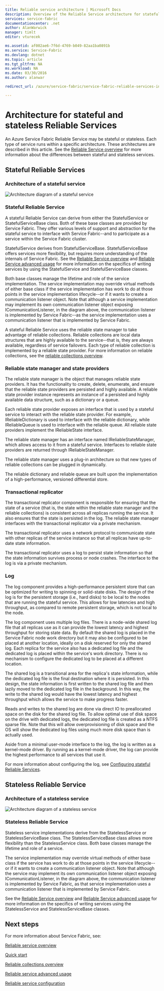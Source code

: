 ```yaml
---
title: Reliable service architecture | Microsoft Docs
description: Overview of the Reliable Service architecture for stateful and stateless services
services: service-fabric
documentationcenter: .net
author: AlanWarwick
manager: timlt
editor: vturecek

ms.assetid: af002ae6-7f6d-4769-b049-82aa1ba0891b
ms.service: Service-Fabric
ms.devlang: dotnet
ms.topic: article
ms.tgt_pltfrm: NA
ms.workload: NA
ms.date: 03/30/2016
ms.author: alanwar

redirect_url: /azure/service-fabric/service-fabric-reliable-services-introduction

---
```

# Architecture for stateful and stateless Reliable Services
An Azure Service Fabric Reliable Service may be stateful or stateless. Each type of service runs within a specific architecture. These architectures are described in this article.
See the [Reliable Service overview](service-fabric-reliable-services-introduction.md) for more information about the differences between stateful and stateless services.

## Stateful Reliable Services
### Architecture of a stateful service
![Architecture diagram of a stateful service](./media/service-fabric-reliable-services-platform-architecture/reliable-stateful-service-architecture.png)

### Stateful Reliable Service
A stateful Reliable Service can derive from either the StatefulService or StatefulServiceBase class. Both of these base classes are provided by Service Fabric. They
offer various levels of support and abstraction for the stateful service to interface with Service Fabric--and to participate as a service within the Service Fabric cluster.

StatefulService derives from StatefulServiceBase. StatefulServiceBase offers services more flexibility, but requires more understanding of the internals of Service Fabric.
See the [Reliable Service overview](service-fabric-reliable-services-introduction.md) and [Reliable Service advanced usage](service-fabric-reliable-services-advanced-usage.md) for more information on the specifics
of writing services by using the StatefulService and StatefulServiceBase classes.

Both base classes manage the lifetime and role of the service implementation. The service implementation may override virtual methods of either base class if the service implementation has work to do at those points in the service implementation lifecycle--or if it wants to create a communication listener object. Note that although a service implementation may implement its own communication listener object exposing ICommunicationListener, in the diagram above, the communication listener is
implemented by Service Fabric--as the service implementation uses a communication listener that is implemented by Service Fabric.

A stateful Reliable Service uses the reliable state manager to take advantage of reliable collections. Reliable collections are local data structures that are highly available to the service--that is, they are always available, regardless of service failovers. Each type of reliable collection is implemented by a reliable state provider.
For more information on reliable collections, see the [reliable collections overview](service-fabric-reliable-services-reliable-collections.md).

### Reliable state manager and state providers
The reliable state manager is the object that manages reliable state providers. It has the functionality to create, delete, enumerate, and ensure that the reliable state providers are
persisted and highly available. A reliable state provider instance represents an instance of a persisted and highly available data structure, such as a
dictionary or a queue.

Each reliable state provider exposes an interface that is used by a stateful service to interact with the reliable state provider. For example, IReliableDictionary is used to interface with the reliable dictionary, while IReliableQueue is used to interface with the reliable queue. All reliable state providers implement the IReliableState interface.

The reliable state manager has an interface named IReliableStateManager, which allows access to it from a stateful service. Interfaces to reliable state providers are returned through IReliableStateManager.

The reliable state manager uses a plug-in architecture so that new types of reliable collections can be plugged in dynamically.

The reliable dictionary and reliable queue are built upon the implementation of a high-performance, versioned differential store.

### Transactional replicator
The transactional replicator component is responsible for ensuring that the state of a service (that is, the state within the reliable state manager and the reliable collections)
is consistent across all replicas running the service. It also ensures that the state is persisted in the log. The reliable state manager interfaces with the transactional replicator via a private mechanism.

The transactional replicator uses a network protocol to communicate state with other replicas of the service instance so that all replicas have up-to-date state information.

The transactional replicator uses a log to persist state information so that the state information survives process or node crashes. The interface to the log is via a private mechanism.

### Log
The log component provides a high-performance persistent store that can be optimized for writing to spinning or solid-state disks.  The design
of the log is for the persistent storage (i.e., hard disks)
to be local to the nodes that are running the stateful service. This allows for low latencies and high throughput, as compared to remote persistent storage, which is not local to the node.

The log component uses multiple log files. There is a node-wide shared log file that all replicas use as it can provide the lowest latency and highest throughput for storing state data. By default the shared log is placed in the Service Fabric node work directory but it may also be configured to be placed at another location, ideally on a disk reserved for only the shared log. Each replica for the service also has a dedicated log file and the dedicated log is placed within the service's work directory. There is no mechanism to configure the dedicated log to be placed at a different location.

The shared log is a transitional area for the replica's state information, while the dedicated log file is the final destination where it is persisted. In this design, the state information is first written to the shared log file and then lazily moved to the dedicated log
file in the background. In this way, the write to the shared log would have the lowest latency and highest throughput which allows the service to make progress faster.

Reads and writes to the shared log are done via direct IO to preallocated space on the disk for the shared log file. To allow optimal use of disk space on the drive with dedicated logs, the dedicated log file is created as a NTFS sparse file. Note that this will allow overprovisioning of disk space and the OS will show the dedicated log files using much more disk space than is actually used.

Aside from a minimal user-mode interface to the log, the log is written as a kernel-mode driver. By running as a kernel-mode driver, the log can provide the highest performance to all services that use it.

For more information about configuring the log, see [Configuring stateful Reliable Services](service-fabric-reliable-services-configuration.md).

## Stateless Reliable Service
### Architecture of a stateless service
![Architecture diagram of a stateless service](./media/service-fabric-reliable-services-platform-architecture/reliable-stateless-service-architecture.png)

### Stateless Reliable Service
Stateless service implementations derive from the StatelessService or StatelessServiceBase class. The StatelessServiceBase class allows more flexibility than the StatelessService class.
Both base classes manage the lifetime and role of a service.

The service implementation may override virtual methods of either base class if the service has work to do
at those points in the service lifecycle--or if it wants to create a communication listener object. Note that although the service may implement its own communication
listener object exposing ICommunicationListener, in the diagram above, the communication listener is implemented by Service Fabric, as that service implementation uses a
communication listener that is implemented by Service Fabric.

See the [Reliable Service overview](service-fabric-reliable-services-introduction.md) and [Reliable Service advanced usage](service-fabric-reliable-services-advanced-usage.md) for more information on the specifics
of writing services using the StatelessService and StatelessServiceBase classes.

<!--Every topic should have next steps and links to the next logical set of content to keep the customer engaged-->
## Next steps
For more information about Service Fabric, see:

[Reliable service overview](service-fabric-reliable-services-introduction.md)

[Quick start](service-fabric-reliable-services-quick-start.md)

[Reliable collections overview](service-fabric-reliable-services-reliable-collections.md)

[Reliable service advanced usage](service-fabric-reliable-services-advanced-usage.md)

[Reliable service configuration](service-fabric-reliable-services-configuration.md)  

